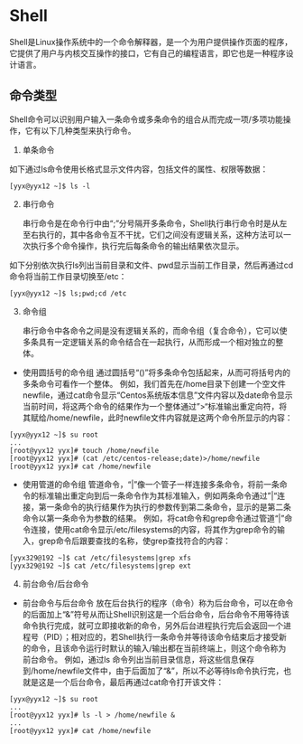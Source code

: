 # Shell

Shell是Linux操作系统中的一个命令解释器，是一个为用户提供操作页面的程序，它提供了用户与内核交互操作的接口，它有自己的编程语言，即它也是一种程序设计语言。

## 命令类型

Shell命令可以识别用户输入一条命令或多条命令的组合从而完成一项/多项功能操作，它有以下几种类型来执行命令。

1. 单条命令

如下通过ls命令使用长格式显示文件内容，包括文件的属性、权限等数据：

```shell
[yyx@yyx12 ~]$ ls -l
```

2. 串行命令

    串行命令是在命令行中由“;”分号隔开多条命令，Shell执行串行命令时是从左至右执行的，其中各命令互不干扰，它们之间没有逻辑关系，这种方法可以一次执行多个命令操作，执行完后每条命令的输出结果依次显示。

如下分别依次执行ls列出当前目录和文件、pwd显示当前工作目录，然后再通过cd命令将当前工作目录切换至/etc：

```shell
[yyx@yyx12 ~]$ ls;pwd;cd /etc
```

3. 命令组

    串行命令中各命令之间是没有逻辑关系的，而命令组（复合命令），它可以使多条具有一定逻辑关系的命令结合在一起执行，从而形成一个相对独立的整体。

- 使用圆括号的命令组
通过圆括号“()”将多条命令包括起来，从而可将括号内的多条命令可看作一个整体。
例如，我们首先在/home目录下创建一个空文件newfile，通过cat命令显示“Centos系统版本信息”文件内容以及date命令显示当前时间，将这两个命令的结果作为一个整体通过”>“标准输出重定向符，将其赋给/home/newfile，此时newfile文件内容就是这两个命令所显示的内容：

```shell
[yyx@yyx12 ~]$ su root
...
[root@yyx12 yyx]# touch /home/newfile
[root@yyx12 yyx]# (cat /etc/centos-release;date)>/home/newfile
[root@yyx12 yyx]# cat /home/newfile
```

- 使用管道的命令组
管道命令，“|”像一个管子一样连接多条命令，将前一条命令的标准输出重定向到后一条命令作为其标准输入，例如两条命令通过”|“连接，第一条命令的执行结果作为执行的参数传到第二条命令，显示的是第二条命令以第一条命令为参数的结果。
例如，将cat命令和grep命令通过管道“|”命令连接，使用cat命令显示/etc/filesystems的内容，将其作为grep命令的输入，grep命令后跟要查找的名称，使grep查找符合的内容：

```shell
[yyx329@192 ~]$ cat /etc/filesystems|grep xfs
[yyx329@192 ~]$ cat /etc/filesystems|grep ext
```

4. 前台命令/后台命令

- 前台命令与后台命令
放在后台执行的程序（命令）称为后台命令，可以在命令的后面加上“&”符号从而让Shell识别这是一个后台命令，后台命令不用等待该命令执行完成，就可立即接收新的命令，另外后台进程执行完后会返回一个进程号（PID）；相对应的，若Shell执行一条命令并等待该命令结束后才接受新的命令，且该命令运行时默认的输入/输出都在当前终端上，则这个命令称为前台命令。
例如，通过ls 命令列出当前目录信息，将这些信息保存到/home/newfile文件中，由于后面加了“&”，所以不必等待ls命令执行完，也就是这是一个后台命令，最后再通过cat命令打开该文件：

```shell
[yyx@yyx12 ~]$ su root
...
[root@yyx12 yyx]# ls -l > /home/newfile &
...
[root@yyx12 yyx]# cat /home/newfile
```
